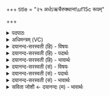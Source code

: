 +++
title = "२५ अर्धऽऋचैरुक्थाना\uf15c रूपम्"

+++
<details><summary>पदपाठः</summary>

अ॒र्द्ध॒ऽऋ॒चैरित्य॑र्द्धऽऋ॒चैः। उ॒क्थाना॑म्। रू॒पम्। प॒दैः। आ॒प्नो॒ति॒। नि॒विद॒ इति॑ नि॒ऽविदः॑। प्र॒ण॒वैः। प्र॒न॒वैरिति॑ प्रऽन॒वैः। श॒स्त्राणा॑म्। रू॒पम्। पय॑सा। सोमः॑। आ॒प्य॒ते॒। २५।
</details>

<details><summary>अधिमन्त्रम् (VC)</summary>

- सोमो देवता
- हैमवर्चिर्ऋषिः
- भुरिगनुष्टुप्
- गान्धारः
</details>

<details><summary>दयानन्द-सरस्वती (हि) - विषयः</summary>

अध्यापकों को कैसा होना चाहिये, इस विषय का उपदेश अगले मन्त्र में किया है ॥
</details>

<details><summary>दयानन्द-सरस्वती (हि) - पदार्थः</summary>

पदार्थान्वयभाषाः -  जो विद्वान् (अर्द्धऽऋचैः) ऋचाओं के अर्ध भागों से (उक्थानाम्) कथन करने योग्य वैदिक स्तोत्रों का (रूपम्) स्वरूप (पदैः) सुबन्त-तिङन्त पदों और (प्रणवैः) ओंकारों से (शस्त्राणाम्) शस्त्रों का (रूपम्) स्वरूप और (निविदः) जो निश्चय से प्राप्त होते हैं, उनको (आप्नोति) प्राप्त होता है वा जिस विद्वान् से (पयसा) जल के साथ (सोमः) सोम ओषधि का रस (आप्यते) प्राप्त होता है, सो वेद का जाननेवाला कहाता है ॥२५ ॥
</details>

<details><summary>दयानन्द-सरस्वती (हि) - भावार्थः</summary>

भावार्थभाषाः -  जो विद्वान् के समीप वस के, पढ़ के, वेदस्थ पद-वाक्य-मन्त्र-विभागों के शब्द-अर्थ और सम्बन्धों का यथावद्विज्ञान करते हैं, वे इस संसार में अध्यापक होते हैं ॥२५ ॥
</details>

<details><summary>दयानन्द-सरस्वती (सं) - विषयः</summary>

कथमध्यापकैर्भवितव्यमित्युपदिश्यते ॥
</details>

<details><summary>दयानन्द-सरस्वती (सं) - पदार्थः</summary>

पदार्थान्वयभाषाः -  यो विद्वानर्द्धऽऋचैरुक्थानां रूपं पदैः प्रणवैः शस्त्राणां रूपं निविदश्चाप्नोति, येन विदुषा पयसा सोम आप्यते, स वेदवित् कथ्यते ॥२५ ॥
</details>

<details><summary>दयानन्द-सरस्वती (सं) - भावार्थः</summary>

भावार्थभाषाः -  ये विदुषः सकाशादधीत्य वेदस्थानां पदवाक्यमन्त्रविभागशब्दार्थसम्बन्धानां यथार्थं विज्ञानं कुर्वन्ति, तेऽत्राऽध्यापका भवन्ति ॥२५ ॥
</details>

<details><summary>सविता जोशी ← दयानन्दः (म) - भावार्थः</summary>

भावार्थभाषाः -  जे विद्वानांजवळ राहून अध्ययन करतात व वेदातील पद, वाक्य, मंत्र विभागाचे शब्द अर्थ व संबंधाचे स्वरूप विशेष ज्ञानाने यथायोग्यरीत्या जाणतात ते अध्यापक म्हणून ओळखले जातात.
</details>